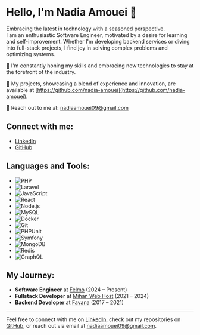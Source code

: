 # Hello, I'm Nadia Amouei 👋

Embracing the latest in technology with a seasoned perspective.  
I am an enthusiastic Software Engineer, motivated by a desire for learning and self-improvement. Whether I'm developing backend services or diving into full-stack projects, I find joy in solving complex problems and optimizing systems.

🌟 I'm constantly honing my skills and embracing new technologies to stay at the forefront of the industry.

💼 My projects, showcasing a blend of experience and innovation, are available at [https://github.com/nadia-amouei](https://github.com/nadia-amouei).

📩 Reach out to me at: [nadiaamouei09@gmail.com](mailto:nadiaamouei09@gmail.com)

## Connect with me:
- [LinkedIn](https://linkedin.com/in/nadia-amouei)
- [GitHub](https://github.com/nadia-amouei)

## Languages and Tools:
- ![PHP](https://img.shields.io/badge/-PHP-777BB4?style=flat&logo=php&logoColor=white) 
- ![Laravel](https://img.shields.io/badge/-Laravel-FF2D20?style=flat&logo=laravel&logoColor=white)
- ![JavaScript](https://img.shields.io/badge/-JavaScript-F7DF1E?style=flat&logo=javascript&logoColor=black)
- ![React](https://img.shields.io/badge/-React-61DAFB?style=flat&logo=react&logoColor=black)
- ![Node.js](https://img.shields.io/badge/-Node.js-339933?style=flat&logo=node.js&logoColor=white)
- ![MySQL](https://img.shields.io/badge/-MySQL-4479A1?style=flat&logo=mysql&logoColor=white)
- ![Docker](https://img.shields.io/badge/-Docker-2496ED?style=flat&logo=docker&logoColor=white)
- ![Git](https://img.shields.io/badge/-Git-F05032?style=flat&logo=git&logoColor=white)
- ![PHPUnit](https://img.shields.io/badge/-PHPUnit-464646?style=flat&logo=phpunit&logoColor=white)
- ![Symfony](https://img.shields.io/badge/-Symfony-000000?style=flat&logo=symfony&logoColor=white)
- ![MongoDB](https://img.shields.io/badge/-MongoDB-47A248?style=flat&logo=mongodb&logoColor=white)
- ![Redis](https://img.shields.io/badge/-Redis-D92C24?style=flat&logo=redis&logoColor=white)
- ![GraphQL](https://img.shields.io/badge/-GraphQL-E10098?style=flat&logo=graphql&logoColor=white)

## My Journey:
- **Software Engineer** at [Felmo](https://www.felmo.de) (2024 – Present)
- **Fullstack Developer** at [Mihan Web Host](https://www.mihanwebhost.com) (2021 – 2024)
- **Backend Developer** at [Favana](https://www.favana.ir) (2017 – 2021)

---

Feel free to connect with me on [LinkedIn](https://linkedin.com/in/nadia-amouei), check out my repositories on [GitHub](https://github.com/nadia-amouei), or reach out via email at [nadiaamouei09@gmail.com](mailto:nadiaamouei09@gmail.com).
